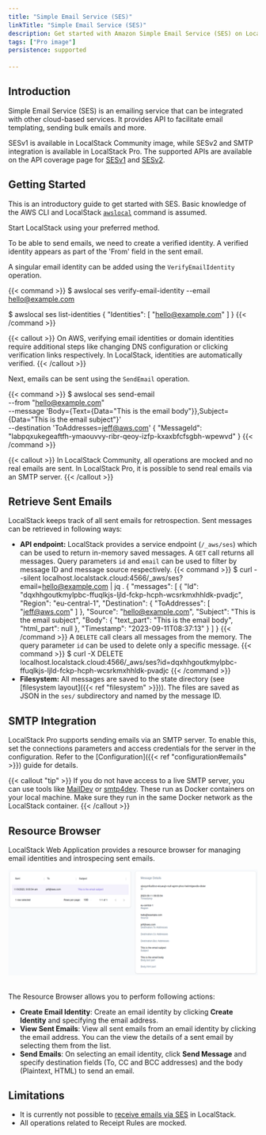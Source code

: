 ```yaml
---
title: "Simple Email Service (SES)"
linkTitle: "Simple Email Service (SES)"
description: Get started with Amazon Simple Email Service (SES) on LocalStack
tags: ["Pro image"]
persistence: supported

---
```


## Introduction

Simple Email Service (SES) is an emailing service that can be integrated with other cloud-based services.
It provides API to facilitate email templating, sending bulk emails and more.

SESv1 is available in LocalStack Community image, while SESv2 and SMTP integration is available in LocalStack Pro.
The supported APIs are available on the API coverage page for [SESv1](https://docs.localstack.cloud/references/coverage/coverage_ses/) and [SESv2](https://docs.localstack.cloud/references/coverage/coverage_sesv2/).

## Getting Started

This is an introductory guide to get started with SES.
Basic knowledge of the AWS CLI and LocalStack [`awslocal`](https://github.com/localstack/awscli-local) command is assumed.

Start LocalStack using your preferred method.

To be able to send emails, we need to create a verified identity.
A verified identity appears as part of the 'From' field in the sent email.

A singular email identity can be added using the `VerifyEmailIdentity` operation.

{{< command >}}
$ awslocal ses verify-email-identity --email hello@example.com

$ awslocal ses list-identities
{
    "Identities": [
        "hello@example.com"
    ]
}
{{< /command >}}

{{< callout >}}
On AWS, verifying email identities or domain identities require additional steps like changing DNS configuration or clicking verification links respectively.
In LocalStack, identities are automatically verified.
{{< /callout >}}

Next, emails can be sent using the `SendEmail` operation.

{{< command >}}
$ awslocal ses send-email \
        --from "hello@example.com"   \
        --message 'Body={Text={Data="This is the email body"}},Subject={Data="This is the email subject"}'   \
        --destination 'ToAddresses=jeff@aws.com'
{
    "MessageId": "labpqxukegeaftfh-ymaouvvy-ribr-qeoy-izfp-kxaxbfcfsgbh-wpewvd"
}
{{< /command >}}

{{< callout >}}
In LocalStack Community, all operations are mocked and no real emails are sent.
In LocalStack Pro, it is possible to send real emails via an SMTP server.
{{< /callout >}}

## Retrieve Sent Emails

LocalStack keeps track of all sent emails for retrospection.
Sent messages can be retrieved in following ways:
- **API endpoint:** LocalStack provides a service endpoint (`/_aws/ses`) which can be used to return in-memory saved messages.
    A `GET` call returns all messages.
    Query parameters `id` and `email` can be used to filter by message ID and message source respectively.
    {{< command >}}
$ curl --silent localhost.localstack.cloud:4566/_aws/ses?email=hello@example.com | jq .
{
  "messages": [
    {
      "Id": "dqxhhgoutkmylpbc-ffuqlkjs-ljld-fckp-hcph-wcsrkmxhhldk-pvadjc",
      "Region": "eu-central-1",
      "Destination": {
        "ToAddresses": [
          "jeff@aws.com"
        ]
      },
      "Source": "hello@example.com",
      "Subject": "This is the email subject",
      "Body": {
        "text_part": "This is the email body",
        "html_part": null
      },
      "Timestamp": "2023-09-11T08:37:13"
    }
  ]
}
    {{< /command >}}
    A `DELETE` call clears all messages from the memory.
    The query parameter `id` can be used to delete only a specific message.
    {{< command >}}
    $ curl -X DELETE localhost.localstack.cloud:4566/_aws/ses?id=dqxhhgoutkmylpbc-ffuqlkjs-ljld-fckp-hcph-wcsrkmxhhldk-pvadjc
    {{< /command >}}
- **Filesystem:** All messages are saved to the state directory (see [filesystem layout]({{< ref "filesystem" >}})).
    The files are saved as JSON in the `ses/` subdirectory and named by the message ID.

## SMTP Integration

LocalStack Pro supports sending emails via an SMTP server.
To enable this, set the connections parameters and access credentials for the server in the configuration.
Refer to the [Configuration]({{< ref "configuration#emails" >}}) guide for details.

{{< callout "tip" >}}
If you do not have access to a live SMTP server, you can use tools like [MailDev](https://github.com/maildev/maildev) or [smtp4dev](https://github.com/rnwood/smtp4dev).
These run as Docker containers on your local machine.
Make sure they run in the same Docker network as the LocalStack container.
{{< /callout >}}

## Resource Browser

LocalStack Web Application provides a resource browser for managing email identities and introspecing sent emails.

<img src="ses-resource-browser.png" alt="SES Resource Browser" title="SESE Resource Browser" width="900"/>
<br/>
<br/>

The Resource Browser allows you to perform following actions:
- **Create Email Identity**: Create an email identity by clicking **Create Identity** and specifying the email address.
- **View Sent Emails**: View all sent emails from an email identity by clicking the email address.
  You can the view the details of a sent email by selecting them from the list.
- **Send Emails**: On selecting an email identity, click **Send Message** and specify destination fields (To, CC and BCC addresses) and the body (Plaintext, HTML) to send an email.

## Limitations

- It is currently not possible to [receive emails via SES](https://docs.aws.amazon.com/ses/latest/dg/receiving-email.html) in LocalStack.
- All operations related to Receipt Rules are mocked.
